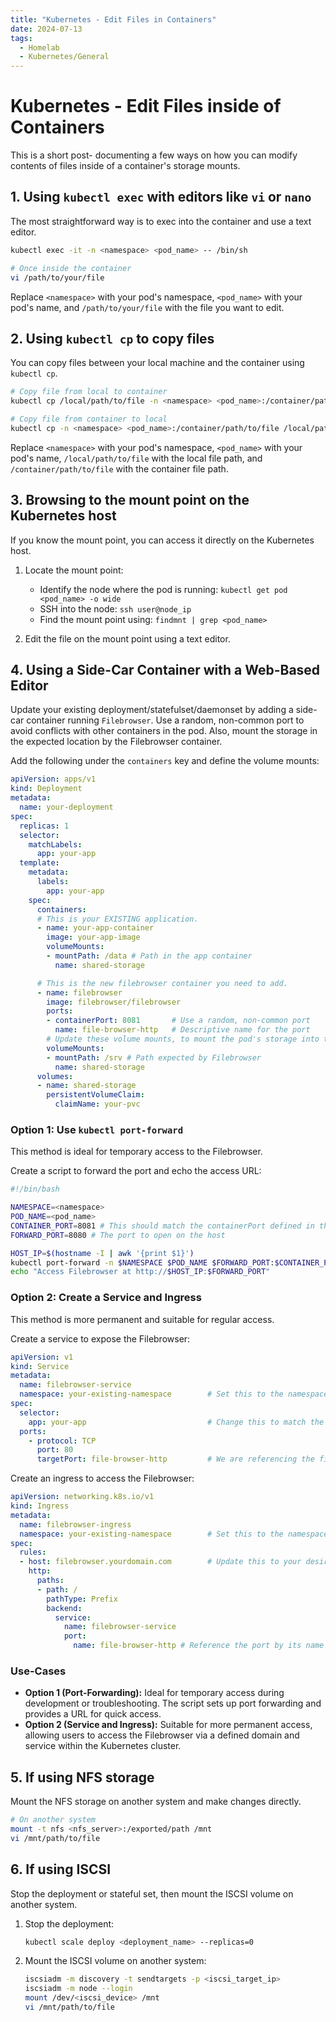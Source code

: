```yaml
---
title: "Kubernetes - Edit Files in Containers"
date: 2024-07-13
tags:
  - Homelab
  - Kubernetes/General
---
```


# Kubernetes - Edit Files inside of Containers

This is a short post- documenting a few ways on how you can modify contents of files inside of a container's storage mounts.

<!-- more -->

## 1. Using `kubectl exec` with editors like `vi` or `nano`

The most straightforward way is to exec into the container and use a text editor.

```bash
kubectl exec -it -n <namespace> <pod_name> -- /bin/sh

# Once inside the container
vi /path/to/your/file
```

Replace `<namespace>` with your pod's namespace, `<pod_name>` with your pod's name, and `/path/to/your/file` with the file you want to edit.

## 2. Using `kubectl cp` to copy files

You can copy files between your local machine and the container using `kubectl cp`.

```bash
# Copy file from local to container
kubectl cp /local/path/to/file -n <namespace> <pod_name>:/container/path/to/file

# Copy file from container to local
kubectl cp -n <namespace> <pod_name>:/container/path/to/file /local/path/to/file
```

Replace `<namespace>` with your pod's namespace, `<pod_name>` with your pod's name, `/local/path/to/file` with the local file path, and `/container/path/to/file` with the container file path.

## 3. Browsing to the mount point on the Kubernetes host

If you know the mount point, you can access it directly on the Kubernetes host.

1. Locate the mount point:
   - Identify the node where the pod is running: `kubectl get pod <pod_name> -o wide`
   - SSH into the node: `ssh user@node_ip`
   - Find the mount point using: `findmnt | grep <pod_name>`

2. Edit the file on the mount point using a text editor.

## 4. Using a Side-Car Container with a Web-Based Editor

Update your existing deployment/statefulset/daemonset by adding a side-car container running `Filebrowser`. Use a random, non-common port to avoid conflicts with other containers in the pod. Also, mount the storage in the expected location by the Filebrowser container.

Add the following under the `containers` key and define the volume mounts:

```yaml
apiVersion: apps/v1
kind: Deployment
metadata:
  name: your-deployment
spec:
  replicas: 1
  selector:
    matchLabels:
      app: your-app
  template:
    metadata:
      labels:
        app: your-app
    spec:
      containers:
      # This is your EXISTING application.
      - name: your-app-container
        image: your-app-image
        volumeMounts:
        - mountPath: /data # Path in the app container
          name: shared-storage

      # This is the new filebrowser container you need to add.
      - name: filebrowser
        image: filebrowser/filebrowser
        ports:
        - containerPort: 8081       # Use a random, non-common port
          name: file-browser-http   # Descriptive name for the port
        # Update these volume mounts, to mount the pod's storage into this file browser plugin.
        volumeMounts:
        - mountPath: /srv # Path expected by Filebrowser
          name: shared-storage
      volumes:
      - name: shared-storage
        persistentVolumeClaim:
          claimName: your-pvc
```

### Option 1: Use `kubectl port-forward`

This method is ideal for temporary access to the Filebrowser.

Create a script to forward the port and echo the access URL:

```bash
#!/bin/bash

NAMESPACE=<namespace>
POD_NAME=<pod_name>
CONTAINER_PORT=8081 # This should match the containerPort defined in the deployment
FORWARD_PORT=8080 # The port to open on the host

HOST_IP=$(hostname -I | awk '{print $1}')
kubectl port-forward -n $NAMESPACE $POD_NAME $FORWARD_PORT:$CONTAINER_PORT --address 0.0.0.0 &
echo "Access Filebrowser at http://$HOST_IP:$FORWARD_PORT"
```

### Option 2: Create a Service and Ingress

This method is more permanent and suitable for regular access.

Create a service to expose the Filebrowser:

```yaml
apiVersion: v1
kind: Service
metadata:
  name: filebrowser-service
  namespace: your-existing-namespace        # Set this to the namespace of your pod.
spec:
  selector:
    app: your-app                           # Change this to match the labels from your application.
  ports:
    - protocol: TCP
      port: 80          
      targetPort: file-browser-http         # We are referencing the file browser's port, by its name.
```

Create an ingress to access the Filebrowser:

```yaml
apiVersion: networking.k8s.io/v1
kind: Ingress
metadata:
  name: filebrowser-ingress
  namespace: your-existing-namespace        # Set this to the namespace of your pod.
spec:
  rules:
  - host: filebrowser.yourdomain.com        # Update this to your desired host you wish to access the file browser on.
    http:
      paths:
      - path: /
        pathType: Prefix
        backend:
          service:
            name: filebrowser-service
            port:
              name: file-browser-http # Reference the port by its name
```

### Use-Cases

- **Option 1 (Port-Forwarding):** Ideal for temporary access during development or troubleshooting. The script sets up port forwarding and provides a URL for quick access.
- **Option 2 (Service and Ingress):** Suitable for more permanent access, allowing users to access the Filebrowser via a defined domain and service within the Kubernetes cluster.

## 5. If using NFS storage

Mount the NFS storage on another system and make changes directly.

```bash
# On another system
mount -t nfs <nfs_server>:/exported/path /mnt
vi /mnt/path/to/file
```

## 6. If using ISCSI

Stop the deployment or stateful set, then mount the ISCSI volume on another system.

1. Stop the deployment:
   ```bash
   kubectl scale deploy <deployment_name> --replicas=0
   ```

2. Mount the ISCSI volume on another system:
   ```bash
   iscsiadm -m discovery -t sendtargets -p <iscsi_target_ip>
   iscsiadm -m node --login
   mount /dev/<iscsi_device> /mnt
   vi /mnt/path/to/file
   ```